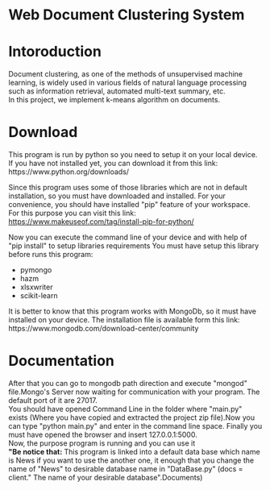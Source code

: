 # Web Document Clustering System

<h1>Intoroduction</h1>
Document clustering, as one of the methods of unsupervised machine learning, is widely used in various fields of natural language processing such as information retrieval, automated multi-text summary, etc.
<br>
In this project, we implement k-means algorithm on documents.


<h1>Download</h1>
This program is run by python so you need to setup it on your local device. If you have not installed yet, you can download it from this link:
https://www.python.org/downloads/

Since this program uses some of those libraries which are not in default installation, so you must have downloaded and installed. 
For your convenience, you should have installed "pip" feature of your workspace. For this purpose you can visit this link: https://www.makeuseof.com/tag/install-pip-for-python/

Now you can execute the command line of your device and with help of "pip install" to setup libraries requirements
You must have setup this library before runs this program:
<ul>
  <li>pymongo</li>
  <li>hazm</li>
  <li>xlsxwriter</li>
   <li>scikit-learn </li>
</ul>
It is better to know that this program works with MongoDb, so it must have installed on your device. The installation file is available form this link:
https://www.mongodb.com/download-center/community

<h1>Documentation</h1>
After that you can go to mongodb path direction and execute "mongod" file.Mongo's Server now waiting for communication with your program. The default port of it are 27017.
<br>
You should have opened Command Line in the folder where "main.py" exists (Where you have copied and extracted the project zip file).Now you can type "python main.py" and enter in the command line space.
Finally you must have opened the browser and insert 127.0.0.1:5000.
<br>
Now, the purpose program is running and you can use it
<br>
<B>"Be notice that:</B>
This program is linked into a default data base which name is News
if you want to use the another one, it enough that you change the name of "News" to desirable database name in "DataBase.py"
(docs = client." The name of your desirable database".Documents)
